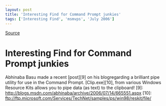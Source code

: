 ```yaml
---
layout: post
title: 'Interesting Find for Command Prompt junkies'
tags: ['Interesting Find', 'msmvps', 'July 2006']
---
```

[Source](http://blogs.msmvps.com/peterritchie/2006/07/14/interesting-find-for-command-prompt-junkies/ "Permalink to Interesting Find for Command Prompt junkies")

# Interesting Find for Command Prompt junkies

Abhinaba Basu made a recent [post][9] on his blogregarding a brilliant pipe utility for use in the Command Prompt. [Clip.exe][10], from various Windows Resource Kits allows you to pipe data (as text) to the clipboard!
[9]: http://blogs.msdn.com/abhinaba/archive/2006/07/14/665551.aspx
[10]: ftp://ftp.microsoft.com/Services/TechNet/samples/ps/win98/reskit/file/


